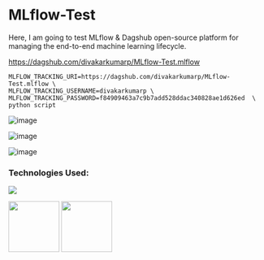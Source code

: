 # MLflow-Test
Here, I am going to test MLflow & Dagshub open-source platform for managing the end-to-end machine learning lifecycle.

https://dagshub.com/divakarkumarp/MLflow-Test.mlflow

```
MLFLOW_TRACKING_URI=https://dagshub.com/divakarkumarp/MLflow-Test.mlflow \
MLFLOW_TRACKING_USERNAME=divakarkumarp \
MLFLOW_TRACKING_PASSWORD=f84909463a7c9b7add528ddac340828ae1d626ed  \
python script
```
![image](https://github.com/divakarkumarp/MLflow-Test/assets/32620288/8f43b531-d6b5-495c-a07c-93b14269499e)

![image](https://github.com/divakarkumarp/MLflow-Test/assets/32620288/a2fdde1f-4e32-431f-ae2d-c4d650e161f6)

![image](https://github.com/divakarkumarp/MLflow-Test/assets/32620288/4bd93104-8a22-4b52-86c8-7c2d6b520959)


### Technologies Used:

![](https://forthebadge.com/images/badges/made-with-python.svg)

[<img target="_blank" src="https://github.com/divakarkumarp/MLflow-Test/assets/32620288/ffb429a0-5042-4dde-b8cf-5afa5ab38289" width=100>](https://mlflow.org/)      [<img target="_blank" src="https://github.com/divakarkumarp/MLflow-Test/assets/32620288/f68db8db-c87d-4e35-9f7e-452cdb05e047" width=100>](https://dagshub.com/about)